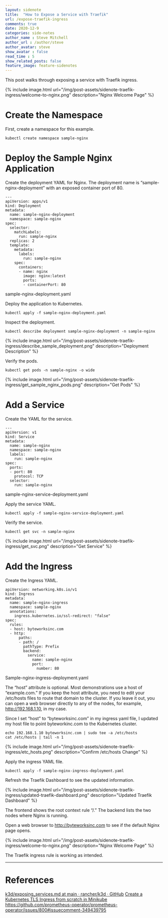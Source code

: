 ```yaml
---
layout: sidenote
title:  "How to Expose a Service with Traefik"
url: /expose-traefik-ingress
comments: true
date: 2020-12-9
categories: side-notes
author_name : Steve Mitchell
author_url : /author/steve
author_avatar: steve
show_avatar : false
read_time : 5
show_related_posts: false
feature_image: feature-sidenotes
---
```

This post walks through exposing a service with Traefik ingress. 

{% include image.html url="/img/post-assets/sidenote-traefik-ingress/welcome-to-nginx.png" description="Nginx Welcome Page" %}

# Create the Namespace
First, create a namespace for this example.

```shell
kubectl create namespace sample-nginx
```

# Deploy the Sample Nginx Application
Create the deployment YAML for Nginx. The deployment name is “sample-nginx-deployment” with an exposed container port of 80.

```shell
---
apiVersion: apps/v1
kind: Deployment
metadata:
  name: sample-nginx-deployment
  namespace: sample-nginx
spec:
  selector:
    matchLabels:
      run: sample-nginx
  replicas: 2
  template:
    metadata:
      labels:
        run: sample-nginx
    spec:
      containers:
      - name: nginx
        image: nginx:latest
        ports:
        - containerPort: 80
```
<figcaption class="image-caption">sample-nginx-deployment.yaml</figcaption>

Deploy the application to Kubernetes.

```shell
kubectl apply -f sample-nginx-deployment.yaml
```

Inspect the deployment.
```shell
kubectl describe deployment sample-nginx-deployment -n sample-nginx
```
{% include image.html url="/img/post-assets/sidenote-traefik-ingress/describe_sample_deployment.png" description="Deployment Description" %}

Verify the pods.
```shell
kubectl get pods -n sample-nginx -o wide
```
{% include image.html url="/img/post-assets/sidenote-traefik-ingress/get_sample_nginx_pods.png" description="Get Pods" %}

# Add a Service
Create the YAML for the service.

```shell
---
apiVersion: v1
kind: Service
metadata:
  name: sample-nginx
  namespace: sample-nginx
  labels:
    run: sample-nginx
spec:
  ports:
  - port: 80
    protocol: TCP
  selector:
    run: sample-nginx
```
<figcaption class="image-caption">sample-nginx-service-deployment.yaml</figcaption>

Apply the service YAML.

```shell
kubectl apply -f sample-nginx-service-deployment.yaml
```

Verify the service.

```shell
kubectl get svc -n sample-nginx
```
{% include image.html url="/img/post-assets/sidenote-traefik-ingress/get_svc.png" description="Get Service" %}

# Add the Ingress

Create the Ingress YAML. 

```shell
apiVersion: networking.k8s.io/v1
kind: Ingress
metadata:
  name: sample-nginx-ingress
  namespace: sample-nginx
  annotations:
    ingress.kubernetes.io/ssl-redirect: "false"
spec:
  rules:
  - host: byteworksinc.com
  - http:
      paths:
      - path: /
        pathType: Prefix
        backend:
          service:
            name: sample-nginx
            port:
              number: 80
```
<figcaption class="image-caption">Sample-nginx-ingress-deployment.yaml</figcaption>

The “host” attribute is optional. Most demonstrations use a host of “example.com.” If you keep the host attribute, you need to edit your /etc/hosts files to route that domain to the cluster. If you leave it out, you can open a web browser directly to any of the nodes, for example, http://192.168.1.10, in my case.

Since I set “host” to “byteworksinc.com” in my ingress yaml file, I updated my host file to point byteworkinc.com to the Kubernetes cluster.

```shell
echo 192.168.1.10 byteworksinc.com | sudo tee -a /etc/hosts
cat /etc/hosts | tail -n 1
```
{% include image.html url="/img/post-assets/sidenote-traefik-ingress/etc_hosts.png" description="Confirm /etc/hosts Change" %}

Apply the ingress YAML file.

```shell
kubectl apply -f sample-nginx-ingress-deployment.yaml
```

Refresh the Traefik Dashboard to see the updated information.

{% include image.html url="/img/post-assets/sidenote-traefik-ingress/updated-traefik-dashboard.png" description="Updated Traefik Dashboard" %}

The frontend shows the root context rule “/.” The backend lists the two nodes where Nginx is running.

Open a web browser to http://byteworksinc.com to see if the default Nginx page opens.

{% include image.html url="/img/post-assets/sidenote-traefik-ingress/welcome-to-nginx.png" description="Nginx Welcome Page" %}

The Traefik ingress rule is working as intended.

----
# References
[k3d/exposing_services.md at main · rancher/k3d · GitHub](https://github.com/rancher/k3d/blob/main/docs/usage/guides/exposing_services.md)
[Create a Kubernetes TLS Ingress from scratch in Minikube](https://www.youtube.com/watch?v=7K0gAYmWWho)
<a href="https://github.com/prometheus-operator/prometheus-operator/issues/800#issuecomment-349439795" >https://github.com/prometheus-operator/prometheus-operator/issues/800#issuecomment-349439795</a>

